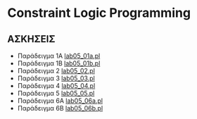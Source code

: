 # Constraint Logic Programming

## ΑΣΚΗΣΕΙΣ

* Παράδειγμα 1A [lab05_01a.pl](lab05_01a.pl)
* Παράδειγμα 1B [lab05_01b.pl](lab05_01b.pl)
* Παράδειγμα 2 [lab05_02.pl](lab05_02.pl)
* Παράδειγμα 3 [lab05_03.pl](lab05_03.pl)
* Παράδειγμα 4 [lab05_04.pl](lab05_04.pl)
* Παράδειγμα 5 [lab05_05.pl](lab05_05.pl)
* Παράδειγμα 6A [lab05_06a.pl](lab05_06a.pl)
* Παράδειγμα 6B [lab05_06b.pl](lab05_06b.pl)
